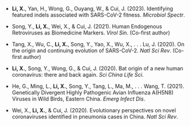 * **Li, X.**, Yan, H., Wong, G., Ouyang, W., & Cui, J. (2023). Identifying featured indels associated with SARS-CoV-2 fitness. *Microbiol Spectr*. 

* Song, Y., **Li, X.**, Wei, X., & Cui, J. (2021). Human Endogenous Retroviruses as Biomedicine Markers. *Virol Sin*. (Co-first author)

* Tang, X., Wu, C., **Li, X.**, Song, Y., Yao, X., Wu, X., . . . Lu, J. (2020). On the origin and continuing evolution of SARS-CoV-2. *Natl Sci Rev*. (Co-first author)

* **Li, X.**, Song, Y., Wong, G., & Cui, J. (2020). Bat origin of a new human coronavirus: there and back again. *Sci China Life Sci*. 

* He, G., Ming, L., **Li, X.**, Song, Y., Tang, L., Ma, M., . . . Wang, T. (2021). Genetically Divergent Highly Pathogenic Avian Influenza A(H5N8) Viruses in Wild Birds, Eastern China. *Emerg Infect Dis*. 

* Wei, X., **Li, X.**, & Cui, J. (2020). Evolutionary perspectives on novel coronaviruses identified in pneumonia cases in China. *Natl Sci Rev*. 
